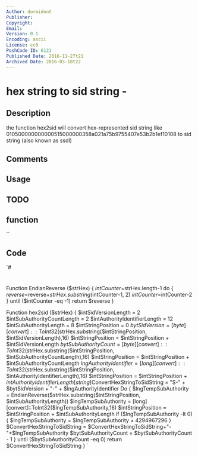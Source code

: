 ```yaml
---
Author: dormidont
Publisher: 
Copyright: 
Email: 
Version: 0.1
Encoding: ascii
License: cc0
PoshCode ID: 6121
Published Date: 2016-11-27t21
Archived Date: 2016-03-18t22
---
```


# hex string to sid string - 

## Description

the function hex2sid will convert hex-represented sid string like 010500000000000515000000358a021a75b9755407e53b2b1ef10108 to sid string (also known as ssdl)

## Comments



## Usage



## TODO



## function

``

## Code

`#
 #
 Function EndianReverse ($strHex)
 {
  $intCounter=$strHex.length-1
  do
   { 
    $reverse=$reverse+$strHex.substring($intCounter-1, 2)
    $intCounter=$intCounter-2
   }
  until ($intCounter -eq -1)
  return $reverse
 }
 
 Function hex2sid ($strHex)
 {
  $intSidVersionLength = 2
  $intSubAuthorityCountLength = 2
  $intAuthorityIdentifierLength = 12
  $intSubAuthorityLength = 8
  $intStringPosition = 0
  $bytSidVersion = [byte][convert]::ToInt32($strHex.substring($intStringPosition, $intSidVersionLength),16)
  $intStringPosition = $intStringPosition + $intSidVersionLength
  $bytSubAuthorityCount=[byte][convert]::ToInt32($strHex.substring($intStringPosition, $intSubAuthorityCountLength),16)
  $intStringPosition = $intStringPosition + $intSubAuthorityCountLength
  $lngAuthorityIdentifier=[long][convert]::ToInt32($strHex.substring($intStringPosition, $intAuthorityIdentifierLength),16)
  $intStringPosition = $intStringPosition + $intAuthorityIdentifierLength
  [string]$ConvertHexStringToSidString = "S-" + $bytSidVersion + "-" + $lngAuthorityIdentifier
  Do 
   {
    $lngTempSubAuthority = EndianReverse($strHex.substring($intStringPosition, $intSubAuthorityLength))
    $lngTempSubAuthority = [long][convert]::ToInt32($lngTempSubAuthority,16)
    $intStringPosition = $intStringPosition + $intSubAuthorityLength
    if ($lngTempSubAuthority -lt 0) 
     {
      $lngTempSubAuthority = $lngTempSubAuthority + 4294967296
     }
    $ConvertHexStringToSidString = $ConvertHexStringToSidString+"-"+$lngTempSubAuthority
    $bytSubAuthorityCount = $bytSubAuthorityCount - 1
   }
  until ($bytSubAuthorityCount -eq 0)
  return $ConvertHexStringToSidString
 }
`

